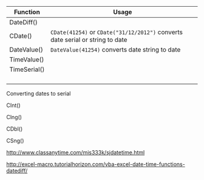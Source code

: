 | Function     | Usage                                    |
| ------------ | ---------------------------------------- |
| DateDiff()   |                                          |
| CDate()      | `CDate(41254)` or `CDate("31/12/2012")` converts date serial or string to date |
| DateValue()  | `DateValue(41254)` converts date string to date |
| TimeValue()  |                                          |
| TimeSerial() |                                          |
|              |                                          |
|              |                                          |
|              |                                          |
|              |                                          |




Converting dates to serial

CInt()

Clng()

CDbl()

CSng()





http://www.classanytime.com/mis333k/sjdatetime.html

http://excel-macro.tutorialhorizon.com/vba-excel-date-time-functions-datediff/